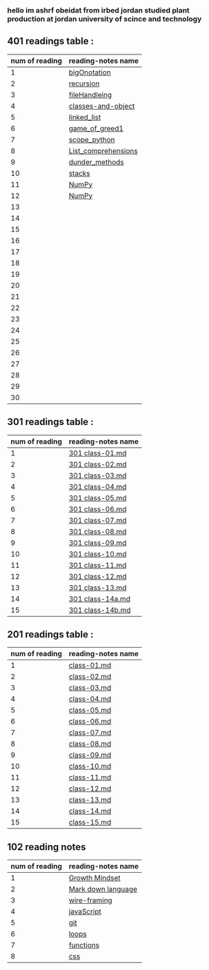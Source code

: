 


### hello im ashrf obeidat from irbed jordan studied plant production at jordan university of scince and technology
## 401 readings table :


|num of reading|  reading-notes name|
|--------------|----------------------|
| 1    | [bigOnotation](https://ashrf288.github.io/Reading-notes/401Readings/big0notation)|
|2     |  [recursion](https://ashrf288.github.io/Reading-notes/401Readings/recurasion)|
| 3    |  [fileHandleing](https://ashrf288.github.io/Reading-notes/401Readings/fileHandleing)|
|4     | [classes-and-object](https://ashrf288.github.io/Reading-notes/401Readings/classes-and-object)|
| 5    |[linked_list](https://ashrf288.github.io/Reading-notes/401Readings/linkedList) |
|6     | [game_of_greed1](https://ashrf288.github.io/Reading-notes/401Readings/game_of_greed1)|
| 7    |  [scope_python](https://ashrf288.github.io/Reading-notes/401Readings/scope_python)   |
|8     | [List_comprehensions](https://ashrf288.github.io/Reading-notes/401Readings/List_comprehensions) |
| 9    | [dunder_methods](https://ashrf288.github.io/Reading-notes/401Readings/dunder_methods)|
|10     | [stacks](https://ashrf288.github.io/Reading-notes/401Readings/stacks) |
| 11    | [NumPy](https://ashrf288.github.io/Reading-notes/401Readings/NumPy)|
|12     | [NumPy](https://ashrf288.github.io/Reading-notes/401Readings/pandas)|
| 13    |  |
|14     |   |
| 15    | |
| 16    | |
|17     |  |
| 18    |  |
|19     | |
| 20    ||
|21     | |
|22    |     |
|23     | |
| 24    | |
|25     |  |
| 26    | |
|27     | |
| 28    |  |
|29     |   |
| 30    | |

## 301 readings table :


|num of reading|  reading-notes name|
|--------------|----------------------|
| 1    | [301 class-01.md](https://ashrf288.github.io/Reading-notes/301Readings/class-01) |
|2     |  [301 class-02.md](https://ashrf288.github.io/Reading-notes/301Readings/class-02) |
| 3    | [301 class-03.md](https://ashrf288.github.io/Reading-notes/301Readings/class-03)  |
|4     | [301 class-04.md](https://ashrf288.github.io/Reading-notes/301Readings/class-04) |
| 5    | [301 class-05.md](https://ashrf288.github.io/Reading-notes/301Readings/class-05)|
|6     | [301 class-06.md](https://ashrf288.github.io/Reading-notes/301Readings/class-06) |
| 7    |    [301 class-07.md](https://ashrf288.github.io/Reading-notes/301Readings/class-07)  |
|8     |  [301 class-08.md](https://ashrf288.github.io/Reading-notes/301Readings/class-08)|
| 9    | [301 class-09.md](https://ashrf288.github.io/Reading-notes/301Readings/class-09) |
|10     |  [301 class-10.md](https://ashrf288.github.io/Reading-notes/301Readings/class-10) |
| 11    | [301 class-11.md](https://ashrf288.github.io/Reading-notes/301Readings/class-11) |
|12     | [301 class-12.md](https://ashrf288.github.io/Reading-notes/301Readings/class-12) |
| 13    |  [301 class-13.md](https://ashrf288.github.io/Reading-notes/301Readings/class-13) |
|14     |   [301 class-14a.md](https://ashrf288.github.io/Reading-notes/301Readings/class-14) |
| 15    |  [301 class-14b.md]()|

## 201 readings table :


|num of reading|  reading-notes name|
|--------------|----------------------|
| 1    | [class-01.md](https://ashrf288.github.io/Reading-notes/class-01) |
|2     |  [class-02.md](https://ashrf288.github.io/Reading-notes/class-02) |
| 3    | [class-03.md](https://ashrf288.github.io/Reading-notes/class-03)  |
|4     | [class-04.md](https://ashrf288.github.io/Reading-notes/class-04) |
| 5    | [class-05.md](https://ashrf288.github.io/Reading-notes/class-05)|
|6     | [class-06.md](https://ashrf288.github.io/Reading-notes/class-06) |
| 7    |    [class-07.md](https://ashrf288.github.io/Reading-notes/class-07)  |
|8     |  [class-08.md](https://ashrf288.github.io/Reading-notes/class-08)|
| 9    | [class-09.md](https://ashrf288.github.io/Reading-notes/class-09) |
|10     |  [class-10.md](https://ashrf288.github.io/Reading-notes/class-10) |
| 11    | [class-11.md](https://ashrf288.github.io/Reading-notes/class-11) |
|12     | [class-12.md](https://ashrf288.github.io/Reading-notes/class-12) |
| 13    |  [class-13.md](https://ashrf288.github.io/Reading-notes/class-13) |
|14     |   [class-14.md](https://ashrf288.github.io/Reading-notes/class-14) |
| 15    |  [class-15.md](https://ashrf288.github.io/Reading-notes/class-15)|



## 102 reading notes

|num of reading|  reading-notes name|
|--------------|----------------------|
| 1    |  [ Growth Mindset ](https://ashrf288.github.io/Reading-notes/grwoth-mindset)  |
|2     | [Mark down language](https://ashrf288.github.io/Reading-notes/markDown-language)  |
| 3    |[wire-framing](https://ashrf288.github.io/Reading-notes/wire-framing) |
|4     |  [javaScript](https://ashrf288.github.io/Reading-notes/java-script) |
| 5    | [git](https://ashrf288.github.io/Reading-notes/Git) |
|6     | [loops](https://ashrf288.github.io/Reading-notes/loops)  |
| 7    |  [functions](https://ashrf288.github.io/Reading-notes/functions) |
|8     | [css](https://ashrf288.github.io/Reading-notes/css) |






